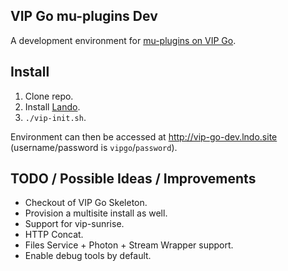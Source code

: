 ## VIP Go mu-plugins Dev

A development environment for [mu-plugins on VIP Go](https://github.com/Automattic/vip-go-mu-plugins/).

## Install

1. Clone repo.
1. Install [Lando](https://docs.lando.dev/basics/installation.html).
1. `./vip-init.sh`.

Environment can then be accessed at http://vip-go-dev.lndo.site (username/password is `vipgo`/`password`).

## TODO / Possible Ideas / Improvements

- Checkout of VIP Go Skeleton.
- Provision a multisite install as well.
- Support for vip-sunrise.
- HTTP Concat.
- Files Service + Photon + Stream Wrapper support.
- Enable debug tools by default.
